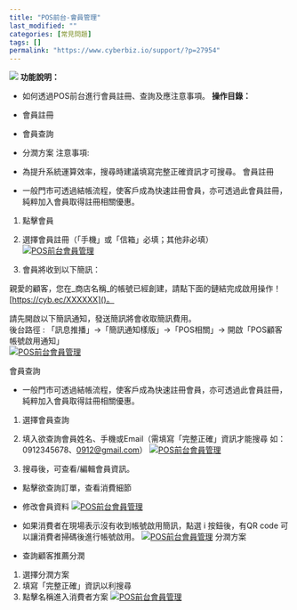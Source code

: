 ```yaml
---
title: "POS前台-會員管理"
last_modified: ""
categories: [常見問題]
tags: []
permalink: "https://www.cyberbiz.io/support/?p=27954"
---
```


![](https://www.cyberbiz.io/support/wp-content/uploads/企業版.png) **功能說明：**  

* 如何透過POS前台進行會員註冊、查詢及應注意事項。
**操作目錄：**

* 會員註冊
* 會員查詢
* 分潤方案
注意事項:  

* 為提升系統運算效率，搜尋時建議填寫完整正確資訊才可搜尋。
會員註冊

* 一般門市可透過結帳流程，使客戶成為快速註冊會員，亦可透過此會員註冊，純粹加入會員取得註冊相關優惠。


1. 點擊會員
2. 選擇會員註冊（「手機」或「信箱」必填；其他非必填）  
[![POS前台會員管理](https://www.cyberbiz.io/support/wp-content/uploads/POS前台會員管理1.png)](https://www.cyberbiz.io/support/wp-content/uploads/POS前台會員管理1.png)  

3. 會員將收到以下簡訊： 

親愛的顧客，您在_商店名稱_的帳號已經創建，請點下面的鏈結完成啟用操作！[https://cyb.ec/XXXXXX]()。


請先開啟以下簡訊通知，發送簡訊將會收取簡訊費用。  
後台路徑 :  「訊息推播」→「簡訊通知樣版」→「POS相關」→ 開啟「POS顧客帳號啟用通知」  
[![POS前台會員管理](https://www.cyberbiz.io/support/wp-content/uploads/POS前台會員管理06.png)](https://www.cyberbiz.io/support/wp-content/uploads/POS前台會員管理06.png)  

會員查詢

* 一般門市可透過結帳流程，使客戶成為快速註冊會員，亦可透過此會員註冊，純粹加入會員取得註冊相關優惠。


1. 選擇會員查詢
2. 填入欲查詢會員姓名、手機或Email（需填寫「完整正確」資訊才能搜尋 如：0912345678、0912@gmail.com）
[![POS前台會員管理](https://www.cyberbiz.io/support/wp-content/uploads/POS前台會員管理2.png)](https://www.cyberbiz.io/support/wp-content/uploads/POS前台會員管理2.png)  

3. 搜尋後，可查看/編輯會員資訊。


* 點擊欲查詢訂單，查看消費細節


* 修改會員資料
[![POS前台會員管理](https://www.cyberbiz.io/support/wp-content/uploads/POS前台會員管理4.png)](https://www.cyberbiz.io/support/wp-content/uploads/POS前台會員管理4.png)  

* 如果消費者在現場表示沒有收到帳號啟用簡訊，點選 i 按鈕後，有QR code 可以讓消費者掃碼後進行帳號啟用。
[![POS前台會員管理](https://www.cyberbiz.io/support/wp-content/uploads/POS前台會員管理05.png)](https://www.cyberbiz.io/support/wp-content/uploads/POS前台會員管理05.png) 分潤方案

* 查詢顧客推薦分潤


1. 選擇分潤方案
2. 填寫「完整正確」資訊以利搜尋
3. 點擊名稱進入消費者方案
[![POS前台會員管理](https://www.cyberbiz.io/support/wp-content/uploads/POS前台會員管理3.png)](https://www.cyberbiz.io/support/wp-content/uploads/POS前台會員管理3.png)  


